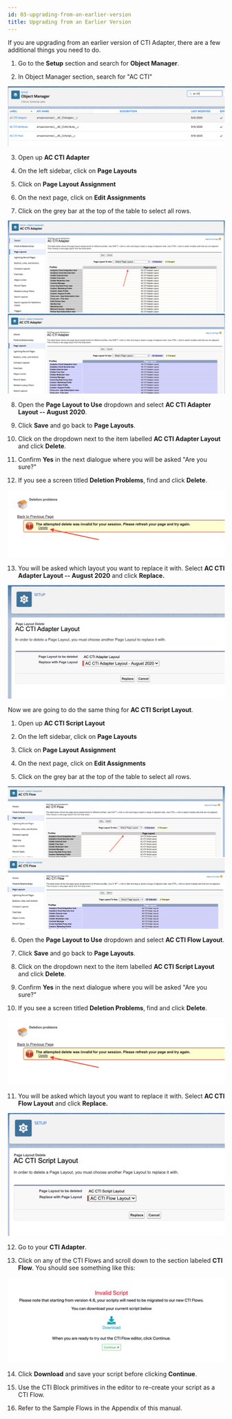 ```yaml
---
id: 03-upgrading-from-an-earlier-version
title: Upgrading from an Earlier Version
---
```


If you are upgrading from an earlier version of CTI Adapter, there are a
few additional things you need to do.

1.  Go to the **Setup** section and search for **Object Manager**.

2.  In Object Manager section, search for "AC CTI"

<img src="/img/classic/image73.png" />

3.  Open up **AC CTI Adapter**

4.  On the left sidebar, click on **Page Layouts**

5.  Click on **Page Layout Assignment**

6.  On the next page, click on **Edit Assignments**

7.  Click on the grey bar at the top of the table to select all rows.

<img src="/img/classic/image74.png" />

<img src="/img/classic/image75.png" />

8.  Open the **Page Layout to Use** dropdown and select **AC CTI Adapter
    Layout -- August 2020**.

9.  Click **Save** and go back to **Page Layouts**.

10. Click on the dropdown next to the item labelled **AC CTI Adapter
    Layout** and click **Delete**.

11. Confirm **Yes** in the next dialogue where you will be asked "Are
    you sure?"

12. If you see a screen titled **Deletion Problems**, find and click
    **Delete**.

<img src="/img/classic/image76.png" />

13. You will be asked which layout you want to replace it with. Select
    **AC CTI Adapter Layout -- August 2020** and click **Replace.**

<img src="/img/classic/image77.png" />

Now we are going to do the same thing for **AC CTI Script Layout**.

1.  Open up **AC CTI Script Layout**

2.  On the left sidebar, click on **Page Layouts**

3.  Click on **Page Layout Assignment**

4.  On the next page, click on **Edit Assignments**

5.  Click on the grey bar at the top of the table to select all rows.

<img src="/img/classic/image78.png" />

<img src="/img/classic/image79.png" />

6.  Open the **Page Layout to Use** dropdown and select **AC CTI Flow
    Layout**.

7.  Click **Save** and go back to **Page Layouts**.

8.  Click on the dropdown next to the item labelled **AC CTI Script
    Layout** and click **Delete**.

9.  Confirm **Yes** in the next dialogue where you will be asked "Are
    you sure?"

10. If you see a screen titled **Deletion Problems**, find and click
    **Delete**.

<img src="/img/classic/image76.png" />

11. You will be asked which layout you want to replace it with. Select
    **AC CTI Flow Layout** and click **Replace.**

<img src="/img/classic/image80.png" />

12. Go to your **CTI Adapter**.

13. Click on any of the CTI Flows and scroll down to the section labeled
    **CTI Flow**. You should see something like this:

<img src="/img/classic/image81.png" />

14. Click **Download** and save your script before clicking
    **Continue**.

15. Use the CTI Block primitives in the editor to re-create your script
    as a CTI Flow.

16. Refer to the Sample Flows in the Appendix of this manual.
